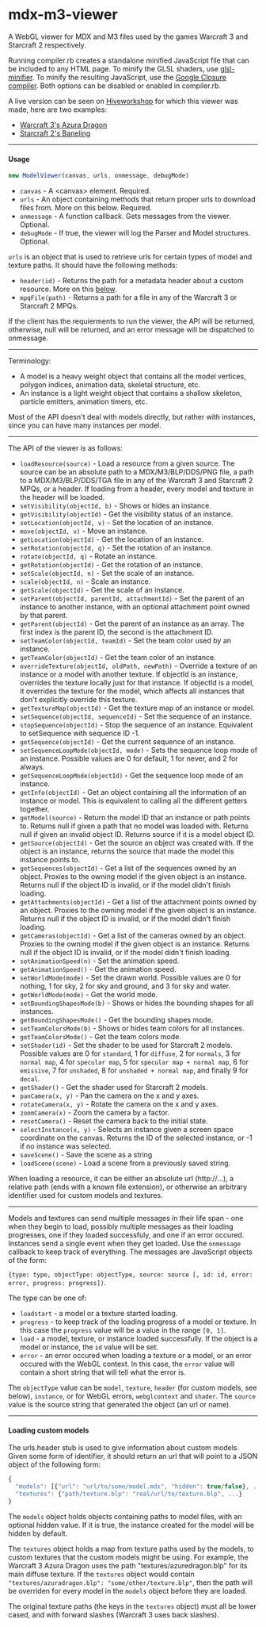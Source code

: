 mdx-m3-viewer
=============

A WebGL viewer for MDX and M3 files used by the games Warcraft 3 and Starcraft 2 respectively.

Running compiler.rb creates a standalone minified JavaScript file that can be included to any HTML page.
To minify the GLSL shaders, use [glsl-minifier](https://github.com/flowtsohg/glsl-minifier).
To minify the resulting JavaScript, use the [Google Closure compiler](https://developers.google.com/closure/compiler/).
Both options can be disabled or enabled in compiler.rb.

A live version can be seen on [Hiveworkshop](http://www.hiveworkshop.com) for which this viewer was made, here are two examples:
* [Warcraft 3's Azura Dragon](http://www.hiveworkshop.com/model_viewer/?q=Units/Creeps/AzureDragon/AzureDragon.mdx)
* [Starcraft 2's Baneling](http://www.hiveworkshop.com/model_viewer/?q=Assets/units/zerg/baneling/baneling.m3)

------------------------

#### Usage

```javascript
new ModelViewer(canvas, urls, onmessage, debugMode)
```

* `canvas` - A \<canvas> element. Required.
* `urls` - An object containing methods that return proper urls to download files from. More on this below. Required.
* `onmessage` - A function callback. Gets messages from the viewer. Optional.
* `debugMode` - If true, the viewer will log the Parser and Model structures. Optional.

`urls` is an object that is used to retrieve urls for certain types of model and texture paths. It should have the following methods:

* `header(id)` - Returns the path for a metadata header about a custom resource. More on this [below](#custom-models).
* `mpqFile(path)` - Returns a path for a file in any of the Warcraft 3 or Starcraft 2 MPQs.

If the client has the requierments to run the viewer, the API will be returned, otherwise, null will be returned, and an error message will be dispatched to onmessage.

------------------------

Terminology:

* A model is a heavy weight object that contains all the model vertices, polygon indices, animation data, skeletal structure, etc.
* An instance is a light weight object that contains a shallow skeleton, particle emitters, animation timers, etc.

Most of the API doesn't deal with models directly, but rather with instances, since you can have many instances per model.

------------------------

The API of the viewer is as follows:

* `loadResource(source)` - Load a resource from a given source. The source can be an absolute path to a MDX/M3/BLP/DDS/PNG file, a path to a MDX/M3/BLP/DDS/TGA file in any of the Warcraft 3 and Starcraft 2 MPQs, or a header. If loading from a header, every model and texture in the header will be loaded.
* `setVisibility(objectId, b)` - Shows or hides an instance.
* `getVisibility(objectId)` - Get the visibility status of an instance.
* `setLocation(objectId, v)` - Set the location of an instance.
* `move(objectId, v)` - Move an instance.
* `getLocation(objectId)` - Get the location of an instance.
* `setRotation(objectId, q)` - Set the rotation of an instance.
* `rotate(objectId, q)` - Rotate an instance.
* `getRotation(objectId)` - Get the rotation of an instance.
* `setScale(objectId, n)` - Set the scale of an instance.
* `scale(objectId, n)` - Scale an instance.
* `getScale(objectId)` - Get the scale of an instance.
* `setParent(objectId, parentId, attachmentId)` - Set the parent of an instance to another instance, with an optional attachment point owned by that parent.
* `getParent(objectId)` - Get the parent of an instance as an array. The first index is the parent ID, the second is the attachment ID.
* `setTeamColor(objectId, teamId)` - Set the team color used by an instance.
* `getTeamColor(objectId)` - Get the team color of an instance.
* `overrideTexture(objectId, oldPath, newPath)` - Override a texture of an instance or a model with another texture. If objectId is an instance, overrides the texture locally just for that instance. If objectId is a model, it overrides the texture for the model, which affects all instances that don't explicitly override this texture.
* `getTextureMap(objectId)` - Get the texture map of an instance or model.
* `setSequence(objectId, sequenceId)` - Set the sequence of an instance.
* `stopSequence(objectId)` - Stop the sequence of an instance. Equivalent to setSequence with sequence ID -1.
* `getSequence(objectId)` - Get the current sequence of an instance.
* `setSequenceLoopMode(objectId, mode)` - Sets the sequence loop mode of an instance. Possible values are 0 for default, 1 for never, and 2 for always.
* `getSequenceLoopMode(objectId)` - Get the sequence loop mode of an instance.
* `getInfo(objectId)` - Get an object containing all the information of an instance or model. This is equivalent to calling all the different getters together.
* `getModel(source)` - Return the model ID that an instance or path points to. Returns null if given a path that no model was loaded with. Returns null if given an invalid object ID. Returns source if it is a model object ID.
* `getSource(objectId)` - Get the source an object was created with. If the object is an instance, returns the source that made the model this instance points to.
* `getSequences(objectId)` - Get a list of the sequences owned by an object. Proxies to the owning model if the given object is an instance. Returns null if the object ID is invalid, or if the model didn't finish loading.
* `getAttachments(objectId)` - Get a list of the attachment points owned by an object. Proxies to the owning model if the given object is an instance. Returns null if the object ID is invalid, or if the model didn't finish loading.
* `getCameras(objectId)` - Get a list of the cameras owned by an object. Proxies to the owning model if the given object is an instance. Returns null if the object ID is invalid, or if the model didn't finish loading.
* `setAnimationSpeed(n)` - Set the animation speed.
* `getAnimationSpeed()` - Get the animation speed.
* `setWorldMode(mode)` - Set the drawn world. Possible values are 0 for nothing, 1 for sky, 2 for sky and ground, and 3 for sky and water.
* `getWorldMode(mode)` - Get the world mode.
* `setBoundingShapesMode(b)` - Shows or hides the bounding shapes for all instances.
* `getBoundingShapesMode()` - Get the bounding shapes mode.
* `setTeamColorsMode(b)` - Shows or hides team colors for all instances.
* `getTeamColorsMode()` - Get the team colors mode.
* `setShader(id)` - Set the shader to be used for Starcraft 2 models. Possible values are 0 for `standard`, 1 for `diffuse`, 2 for `normals`, 3 for `normal map`, 4 for `specular map`, 5 for `specular map + normal map`, 6 for `emissive`, 7 for `unshaded`, 8 for `unshaded + normal map`, and finally 9 for `decal`.
* `getShader()` - Get the shader used for Starcraft 2 models.
* `panCamera(x, y)` - Pan the camera on the x and y axes.
* `rotateCamera(x, y)` - Rotate the camera on the x and y axes.
* `zoomCamera(x)` - Zoom the camera by a factor.
* `resetCamera()` - Reset the camera back to the initial state.
* `selectInstance(x, y)` - Selects an instance given a screen space coordinate on the canvas. Returns the ID of the selected instance, or -1 if no instance was selected.
* `saveScene()` - Save the scene as a string
* `loadScene(scene)` - Load a scene from a previously saved string.


When loading a resource, it can be either an absolute url (http://...), a relative path (ends with a known file extension), or otherwise an arbitrary identifier used for custom models and textures.

------------------------

Models and textures can send multiple messages in their life span - one when they begin to load, possibly multiple messages as their loading progresses, one if they loaded successfuly, and one if an error occured.
Instances send a single event when they get loaded.
Use the `onmessage` callback to keep track of everything.
The messages are JavaScript objects of the form:

`{type: type, objectType: objectType, source: source [, id: id, error: error, progress: progress])`.

The type can be one of:
* `loadstart` - a model or a texture started loading.
* `progress` - to keep track of the loading progress of a model or texture. In this case the `progress` value will be a value in the range `[0, 1]`.
* `load` - a model, texture, or instance loaded successfully. If the object is a model or instance, the `id` value will be set.
* `error` - an error occured when loading a texture or a model, or an error occured with the WebGL context. In this case, the `error` value will contain a short string that will tell what the error is.

The `objectType` value can be `model`, `texture`, `header` (for custom models, see below), `instance`, or for WebGL errors, `webglcontext` and `shader`.
The `source` value is the source string that generated the object (an url or name).

------------------------

#### <a name="custom-models"></a> Loading custom models

The urls.header stub is used to give information about custom models. Given some form of identifier, it should return an url that will point to a JSON object of the following form:

```javascript
{
  "models": [{"url": "url/to/some/model.mdx", "hidden": true/false}, ...],
  "textures": {"path/texture.blp": "real/url/to/texture.blp", ...}
}
```

The `models` object holds objects containing paths to model files, with an optional hidden value. If it is true, the instance created for the model will be hidden by default.

The `textures` object holds a map from texture paths used by the models, to custom textures that the custom models might be using. For example, the Warcraft 3 Azura Dragon uses the path "textures/azuredragon.blp" for its main diffuse texture. If the `textures` object would contain `"textures/azuradragon.blp": "some/other/texture.blp"`, then the path will be overriden for every model in the `models` object before they are loaded.

The original texture paths (the keys in the `textures` object) must all be lower cased, and with forward slashes (Warcraft 3 uses back slashes).
